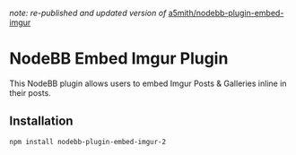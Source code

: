 *note: re-published and updated version of*  [a5mith/nodebb-plugin-embed-imgur](https://github.com/a5mith/nodebb-plugin-embed-imgur)

# NodeBB Embed Imgur Plugin

This NodeBB plugin allows users to embed Imgur Posts & Galleries inline in their posts.

## Installation

    npm install nodebb-plugin-embed-imgur-2
